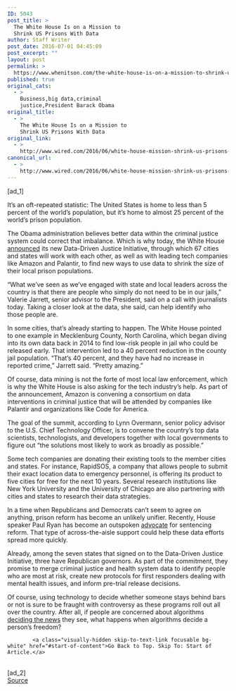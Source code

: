 ```yaml
---
ID: 5043
post_title: >
  The White House Is on a Mission to
  Shrink US Prisons With Data
author: Staff Writer
post_date: 2016-07-01 04:45:09
post_excerpt: ""
layout: post
permalink: >
  https://www.whenitson.com/the-white-house-is-on-a-mission-to-shrink-us-prisons-with-data/
published: true
original_cats:
  - >
    Business,big data,criminal
    justice,President Barack Obama
original_title:
  - >
    The White House Is on a Mission to
    Shrink US Prisons With Data
original_link:
  - >
    http://www.wired.com/2016/06/white-house-mission-shrink-us-prisons-data/
canonical_url:
  - >
    http://www.wired.com/2016/06/white-house-mission-shrink-us-prisons-data/
---
```

 [ad_1]
<br><div id=""><p>It’s an oft-repeated statistic: The United States is home to less than 5 percent of the world’s population, but it’s home to almost 25 percent of the world’s prison population.</p>
<p>The Obama administration believes better data within the criminal justice system could correct that imbalance. Which is why today, the White House <a href="https://www.whitehouse.gov/the-press-office/2016/06/30/fact-sheet-launching-data-driven-justice-initiative-disrupting-cycle" target="_blank">announced</a> its new Data-Driven Justice Initiative, through which 67 cities and states will work with each other, as well as with leading tech companies like Amazon and Palantir, to find new ways to use data to shrink the size of their local prison populations. </p>
<p>“What we’ve seen as we’ve engaged with state and local leaders across the country is that there are people who simply do not need to be in our jails,” Valerie Jarrett, senior advisor to the President, said on a call with journalists today. Taking a closer look at the data, she said, can help identify who those people are.</p>
<p>In some cities, that’s already starting to happen. The White House pointed to one example in Mecklenburg County, North Carolina, which began diving into its own data back in 2014 to find low-risk people in jail who could be released early. That intervention led to a 40 percent reduction in the county jail population. “That’s 40 percent, and they have had no increase in reported crime,” Jarrett said. “Pretty amazing.”</p>
<p>Of course, data mining is not the forte of most local law enforcement, which is why the White House is also asking for the tech industry’s help. As part of the announcement, Amazon is convening a consortium on data interventions in criminal justice that will be attended by companies like Palantir and organizations like Code for America. </p>
<p>The goal of the summit, according to Lynn Overmann, senior policy advisor to the U.S. Chief Technology Officer, is to convene the country’s top data scientists, technologists, and developers together with local governments to figure out “the solutions most likely to work as broadly as possible.”</p>
<p>Some tech companies are donating their existing tools to the member cities and states. For instance, RapidSOS, a company that allows people to submit their exact location data to emergency personnel, is offering its product to five cities for free for the next 10 years. Several research institutions like New York University and the University of Chicago are also partnering with cities and states to research their data strategies.</p>
<p>In a time when Republicans and Democrats can’t seem to agree on anything, prison reform has become an unlikely unifier. Recently, House speaker Paul Ryan has become an outspoken <a href="https://www.brennancenter.org/blog/paul-ryans-evolution-tough-crime-reform-advocate" target="_blank">advocate</a> for sentencing reform. That type of across-the-aisle support could help these data efforts spread more quickly.</p>
<p>Already, among the seven states that signed on to the Data-Driven Justice Initiative, three have Republican governors. As part of the commitment, they promise to merge criminal justice and health system data to identify people who are most at risk, create new protocols for first responders dealing with mental health issues, and inform pre-trial release decisions.</p>
<p>Of course, using technology to decide whether someone stays behind bars or not is sure to be fraught with controversy as these programs roll out all over the country. After all, if people are concerned about algorithms <a href="http://www.wired.com/2016/05/course-facebook-biased-thats-tech-works-today/" target="_blank">deciding the news</a> they see, what happens when algorithms decide a person’s freedom?</p>

			<a class="visually-hidden skip-to-text-link focusable bg-white" href="#start-of-content">Go Back to Top. Skip To: Start of Article.</a>

			
</div>
<br>[ad_2]
<br><a href="http://www.wired.com/2016/06/white-house-mission-shrink-us-prisons-data/">Source </a>